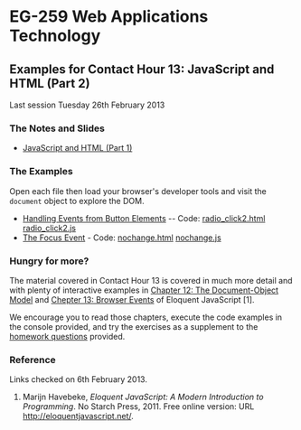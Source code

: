 # EG-259 Web Applications Technology

## Examples for Contact Hour 13: JavaScript and HTML (Part 2)

Last session Tuesday 26th February 2013

### The Notes and Slides

* [JavaScript and HTML (Part 1)](http://www.cpjobling.me/dokuwiki/eg-259:lecture9)


### The Examples

Open each file then load your browser's developer tools and visit the <code>document</code> object to explore the DOM.

* [Handling Events from Button Elements](radio_click2.html) -- Code: [radio_click2.html](https://github.com/cpjobling/eg-259-vm/blob/master/web/eg-259/examples/lecture9/radio_click2.html) [radio_click2.js](https://github.com/cpjobling/eg-259-vm/blob/master/web/eg-259/examples/lecture9/radio_click2.js)
* [The Focus Event](nochange.html) - Code: [nochange.html](https://github.com/cpjobling/eg-259-vm/blob/master/web/eg-259/examples/lecture9/nochange.html) [nochange.js](https://github.com/cpjobling/eg-259-vm/blob/master/web/eg-259/examples/lecture9/nochange.js)

### Hungry for more?

The material covered in Contact Hour 13 is covered in much more detail and with plenty of interactive examples in [Chapter 12: The Document-Object Model](http://eloquentjavascript.net/chapter12.html) and [Chepter 13: Browser Events](http://eloquentjavascript.net/chapter12.html) of Eloquent JavaScript [1].

We encourage you to read those chapters, execute the code examples in the console provided, and try the exercises as a supplement to the [homework questions](http://www.cpjobling.me/dokuwiki/eg-259:homework:11) provided.

### Reference

Links checked on 6th February 2013.

1. Marijn Havebeke, *Eloquent JavaScript: A Modern Introduction to Programming*. No Starch Press, 2011. Free online version: URL <http://eloquentjavascript.net/>.
